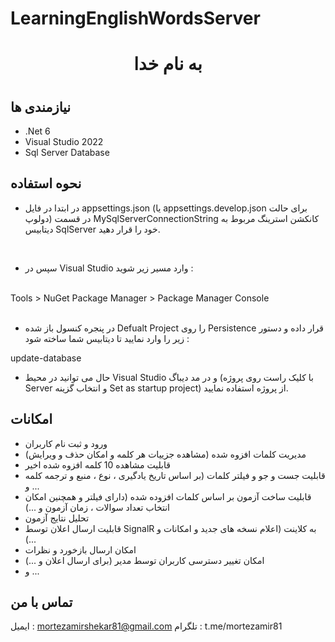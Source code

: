 # LearningEnglishWordsServer

<h1 align="center">به نام خدا<h1/>

  ## نیازمندی ها
  - .Net 6
  - Visual Studio 2022
  - Sql Server Database
  
  ## نحوه استفاده
- در ابتدا در فایل appsettings.json (یا appsettings.develop.json برای حالت دولوپ) در قسمت MySqlServerConnectionString کانکشن استرینگ مربوط به دیتابیس SqlServer خود را قرار دهید.
<br/>

- سپس در Visual Studio وارد مسیر زیر شوید :
<br/>
Tools > NuGet Package Manager > Package Manager Console

<br/>
<br/>


- در پنجره کنسول باز شده Defualt Project را روی Persistence قرار داده و دستور زیر را وارد نمایید تا دیتابیس شما ساخته شود :

update-database
  
  - حال می توانید در محیط Visual Studio و در مد دیباگ (با کلیک راست روی پروژه Server و انتخاب گزینه Set as startup project) از پروژه استفاده نمایید.


## امکانات
- ورود و ثبت نام کاربران
- مدیریت کلمات افزوه شده (مشاهده جزییات هر کلمه و امکان حذف و ویرایش)
- قابلیت مشاهده 10 کلمه افزوه شده اخیر
- قابلیت جست و جو و فیلتر کلمات (بر اساس تاریخ یادگیری ، نوع ، منبع و ترجمه کلمه و ...
- قابلیت ساخت آزمون بر اساس کلمات افزوده شده (دارای فیلتر و همچنین امکان انتخاب تعداد سوالات ، زمان آزمون و ...)
- تحلیل نتایج آزمون
- قابلیت ارسال اعلان توسط SignalR به کلاینت (اعلام نسخه های جدید و امکانات و ...)
- امکان ارسال بازخورد و نظرات
- امکان تغییر دسترسی کاربران توسط مدیر (برای ارسال اعلان و ...)
- و ...


## تماس با من

ایمیل : mortezamirshekar81@gmail.com
تلگرام : t.me/mortezamir81

